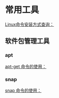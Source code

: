 # 常用工具
[Linux命令安装方式查询：](https://command-not-found.com/)
## 软件包管理工具
### apt
[apt-get 命令的使用：](https://ipcmen.com/apt-get)
### snap
[snap 命令的使用：](https://ipcmen.com/snap)
